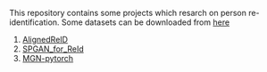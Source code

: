 This repository contains some projects which resarch on person re-identification.
Some datasets can be downloaded from [here](http://robustsystems.coe.neu.edu/sites/robustsystems.coe.neu.edu/files/systems/projectpages/reiddataset.html)

1. [AlignedReID](https://github.com/lonelylingoes/p_reid/tree/master/AlignedReID)
2. [SPGAN_for_ReId](https://github.com/lonelylingoes/p_reid/tree/master/SPGAN_for_ReId)
3. [MGN-pytorch](https://github.com/lonelylingoes/p_reid/tree/master/MGN-pytorch)